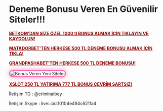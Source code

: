 # Deneme Bonusu Veren En Güvenilir Siteler!!!
<p> <a href="https://cutt.ly/ze5DePku" style="color: #8b0000; font-weight: bold;">BETKOM'DAN SİZE ÖZEL 1000 tl BONUS ALMAK İÇİN TIKLAYIN VE KAYDOLUN!</a></p>
<p> <a href="https://cutt.ly/xri9ci3i" style="color: #8b0000; font-weight: bold;">MATADORBET'TEN HERKESE 500 TL DENEME BONUSU ALMAK İÇİN TIKLA!</a></p>
<p> <a href="https://shortir.online/forksly" style="color: #8b0000; font-weight: bold;">GRANDPASHABET'TEN HERKESE 500 TL DENEME BONUSU!</a></p>
<img src="https://i.ibb.co/hJq6TJFy/photo-5963270381068470088-y.jpg" alt="Bonus Veren Yeni Siteler" style="max-width: 100%; border: 3px solid #ff69b4; border-radius: 15px; box-shadow: 0px 0px 15px rgba(255, 105, 180, 0.8);">
<p> <a href="https://cutt.ly/Mrqdjph7" style="color: #8b0000; font-weight: bold;">XSLOT 250 TL YATIRIMA 777 TL BONUS ÇEVRİM ŞARTSIZ!</a></p>

İletişim TG : @criminalbey <p>
İletişim Skype : live:.cid.10104e494c621fa4
